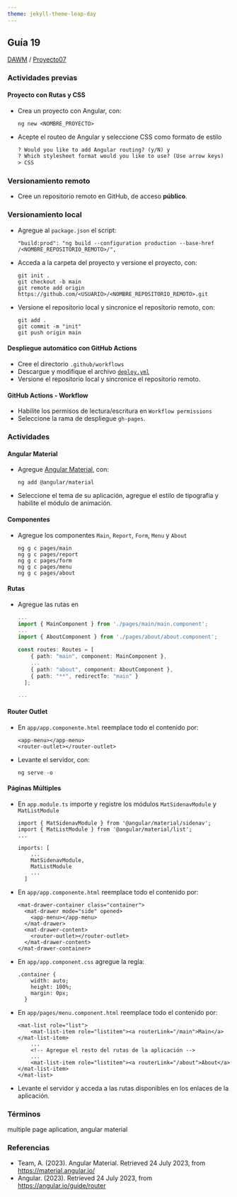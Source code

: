 ```yaml
---
theme: jekyll-theme-leap-day
---
```


## Guía 19

[DAWM](/DAWM/) / [Proyecto07](/DAWM/proyectos/2023/proyecto07)

### Actividades previas

#### Proyecto con Rutas y CSS

* Crea un proyecto con Angular, con:
	
	```
	ng new <NOMBRE_PROYECTO>
	```

* Acepte el routeo de Angular y seleccione CSS como formato de estilo

	```html
	? Would you like to add Angular routing? (y/N) y
	? Which stylesheet format would you like to use? (Use arrow keys)
	> CSS
	```

### Versionamiento remoto 

* Cree un repositorio remoto en GitHub, de acceso **público**.

### Versionamiento local

* Agregue al `package.json` el script:

	```
	"build:prod": "ng build --configuration production --base-href /<NOMBRE_REPOSITORIO_REMOTO>/",
	```

* Acceda a la carpeta del proyecto y versione el proyecto, con:

	```
	git init .
	git checkout -b main	
	git remote add origin https://github.com/<USUARIO>/<NOMBRE_REPOSITORIO_REMOTO>.git
	```
* Versione el repositorio local y sincronice el repositorio remoto, con:

	```
	git add .
	git commit -m "init"
	git push origin main
	```

#### Despliegue automático con GitHub Actions

* Cree el directorio `.github/workflows` 
* Descargue y modifique el archivo [`deploy.yml`](recursos/deploy.yml)
* Versione el repositorio local y sincronice el repositorio remoto.

#### GitHub Actions - Workflow 

* Habilite los permisos de lectura/escritura en `Workflow permissions`
* Seleccione la rama de despliegue `gh-pages`.

### Actividades

#### Angular Material

* Agregue [Angular Material](https://material.angular.io/), con:

	```
	ng add @angular/material
	```

* Seleccione el tema de su aplicación, agregue el estilo de tipografía y habilite el módulo de animación.

#### Componentes

* Agregue los componentes `Main`, `Report`, `Form`, `Menu` y `About`

	```
	ng g c pages/main
	ng g c pages/report
	ng g c pages/form
	ng g c pages/menu
	ng g c pages/about
	```

#### Rutas

* Agregue las rutas en 

	```typescript
	...
	import { MainComponent } from './pages/main/main.component';
	...
	import { AboutComponent } from './pages/about/about.component';

	const routes: Routes = [
	    { path: "main", component: MainComponent },
	    ...
	    { path: "about", component: AboutComponent },
	    { path: "**", redirectTo: "main" }
	  ];

	...
	```

#### Router Outlet

* En `app/app.componente.html` reemplace todo el contenido por:
	
	```
	<app-menu></app-menu>
	<router-outlet></router-outlet>
	```
* Levante el servidor, con:

	```
	ng serve -o
	```

#### Páginas Múltiples

* En `app.module.ts` importe y registre los módulos `MatSidenavModule` y `MatListModule`

	```
	import { MatSidenavModule } from '@angular/material/sidenav';
	import { MatListModule } from '@angular/material/list';
	...

	imports: [
	    ...
	    MatSidenavModule,
	    MatListModule
	    ...
	  ]

	```

* En `app/app.componente.html` reemplace todo el contenido por:

	```
	<mat-drawer-container class="container">
	  <mat-drawer mode="side" opened>
	  	<app-menu></app-menu>
	  </mat-drawer>
	  <mat-drawer-content>
	  	<router-outlet></router-outlet>
	  </mat-drawer-content>
	</mat-drawer-container>
	```

* En `app/app.component.css` agregue la regla:

	```
	.container {
	    width: auto;
	    height: 100%;
	    margin: 0px;
	  }
	```

* En `app/pages/menu.component.html` reemplace todo el contenido por:

	```
	<mat-list role="list">
	    <mat-list-item role="listitem"><a routerLink="/main">Main</a></mat-list-item>
	    ...
		<!-- Agregue el resto del rutas de la aplicación -->
		...
	    <mat-list-item role="listitem"><a routerLink="/about">About</a></mat-list-item>
	</mat-list>
	```

* Levante el servidor y acceda a las rutas disponibles en los enlaces de la aplicación.

### Términos

multiple page aplication, angular material 


### Referencias

* Team, A. (2023). Angular Material. Retrieved 24 July 2023, from https://material.angular.io/
* Angular. (2023). Retrieved 24 July 2023, from https://angular.io/guide/router